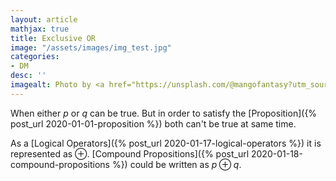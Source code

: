 ```yaml
---
layout: article
mathjax: true
title: Exclusive OR
image: "/assets/images/img_test.jpg"
categories:
- DM
desc: '' 
imagealt: Photo by <a href="https://unsplash.com/@mangofantasy?utm_source=unsplash&utm_medium=referral&utm_content=creditCopyText">Tim Johnson</a> on <a href="https://unsplash.com/s/photos/logic?utm_source=unsplash&utm_medium=referral&utm_content=creditCopyText">Unsplash</a>
---
```


When either *p* or *q* can be true. But in order to satisfy the [Proposition]({% post_url 2020-01-01-proposition %}) both can't be true at same time.

As a [Logical Operators]({% post_url 2020-01-17-logical-operators %}) it is represented as $\oplus$. [Compound Propositions]({% post_url 2020-01-18-compound-propositions %}) could be written as $p \oplus q$.